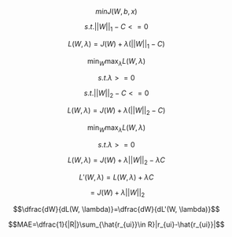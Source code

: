$$minJ(W, b, x)$$

$$s.t.||W||_1-C<=0$$

$$L(W, \lambda)=J(W)+\lambda(||W||_1-C)$$

$$\min_{W} \max_{\lambda}L(W, \lambda)$$

$$s.t. \lambda >= 0$$



$$s.t.||W||_2-C<=0$$

$$L(W, \lambda)=J(W)+\lambda(||W||_2-C)$$

$$\min_{W} \max_{\lambda}L(W, \lambda)$$

$$s.t. \lambda >= 0$$

$$L(W, \lambda)=J(W)+\lambda||W||_2-\lambda C$$

$$L'(W, \lambda)=L(W, \lambda)+\lambda C$$

$$=J(W)+\lambda||W||_2$$

$$\dfrac{dW}{dL(W, \lambda)}=\dfrac{dW}{dL'(W, \lambda)}$$


$$MAE=\dfrac{1}{|R|}\sum_{\hat{r_{ui}}\in R}|r_{ui}-\hat{r_{ui}}|$$
